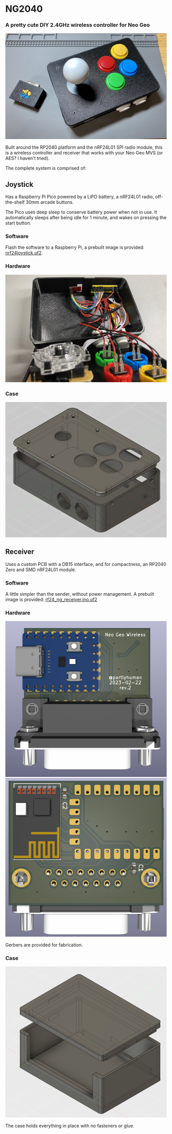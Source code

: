 # NG2040
### A pretty cute DIY 2.4GHz wireless controller for Neo Geo

![Wireless Controller and Receiver](img/controller-and-receiver.jpg)

Built around the RP2040 platform and the nRF24L01 SPI radio module, this is a wireless controller and receiver that works with your Neo Geo MVS (or AES? I haven't tried).

The complete system is comprised of:

## Joystick

Has a Raspberry Pi Pico powered by a LiPO battery, a nRF24L01 radio, off-the-shelf 30mm arcade buttons.

The Pico uses deep sleep to conserve battery power when not in use. It automatically sleeps after being idle for 1 minute, and wakes on pressing the start button.


### Software

Flash the software to a Raspberry Pi, a prebuilt image is provided: [nrf24joystick.uf2](blob/main/rp2040/nrf24joystick/nrf24joystick.uf2).

### Hardware

![Inside the controller](img/controller-inside.jpg)

### Case

![](img/joystick-case-print.png)


## Receiver

Uses a custom PCB with a DB15 interface, and for compactness, an RP2040 Zero and SMD nRF24L01 module.

### Software

A little simpler than the sender, without power management. A prebuilt image is provided: [rf24_ng_receiver.ino.uf2](arduino/rf24_ng_receiver/rf24_ng_receiver.ino.uf2)

### Hardware

![PCB Front](img/pcb-front.png)
![PCB Back](img/pcb-back.png)

Gerbers are provided for fabrication.

### Case

![](img/receiver-case-print.png)

The case holds everything in place with no fasteners or glue.